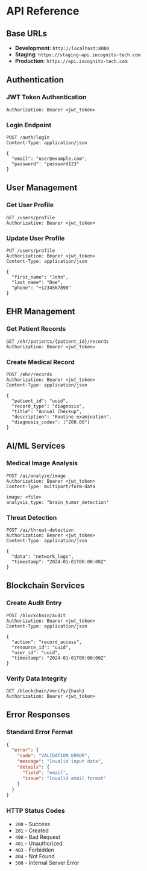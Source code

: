 # API Reference

## Base URLs
- **Development**: `http://localhost:8000`
- **Staging**: `https://staging-api.incognito-tech.com`
- **Production**: `https://api.incognito-tech.com`

## Authentication

### JWT Token Authentication
```http
Authorization: Bearer <jwt_token>
```

### Login Endpoint
```http
POST /auth/login
Content-Type: application/json

{
  "email": "user@example.com",
  "password": "password123"
}
```

## User Management

### Get User Profile
```http
GET /users/profile
Authorization: Bearer <jwt_token>
```

### Update User Profile
```http
PUT /users/profile
Authorization: Bearer <jwt_token>
Content-Type: application/json

{
  "first_name": "John",
  "last_name": "Doe",
  "phone": "+1234567890"
}
```

## EHR Management

### Get Patient Records
```http
GET /ehr/patients/{patient_id}/records
Authorization: Bearer <jwt_token>
```

### Create Medical Record
```http
POST /ehr/records
Authorization: Bearer <jwt_token>
Content-Type: application/json

{
  "patient_id": "uuid",
  "record_type": "diagnosis",
  "title": "Annual Checkup",
  "description": "Routine examination",
  "diagnosis_codes": ["Z00.00"]
}
```

## AI/ML Services

### Medical Image Analysis
```http
POST /ai/analyze/image
Authorization: Bearer <jwt_token>
Content-Type: multipart/form-data

image: <file>
analysis_type: "brain_tumor_detection"
```

### Threat Detection
```http
POST /ai/threat-detection
Authorization: Bearer <jwt_token>
Content-Type: application/json

{
  "data": "network_logs",
  "timestamp": "2024-01-01T00:00:00Z"
}
```

## Blockchain Services

### Create Audit Entry
```http
POST /blockchain/audit
Authorization: Bearer <jwt_token>
Content-Type: application/json

{
  "action": "record_access",
  "resource_id": "uuid",
  "user_id": "uuid",
  "timestamp": "2024-01-01T00:00:00Z"
}
```

### Verify Data Integrity
```http
GET /blockchain/verify/{hash}
Authorization: Bearer <jwt_token>
```

## Error Responses

### Standard Error Format
```json
{
  "error": {
    "code": "VALIDATION_ERROR",
    "message": "Invalid input data",
    "details": {
      "field": "email",
      "issue": "Invalid email format"
    }
  }
}
```

### HTTP Status Codes
- `200` - Success
- `201` - Created
- `400` - Bad Request
- `401` - Unauthorized
- `403` - Forbidden
- `404` - Not Found
- `500` - Internal Server Error
